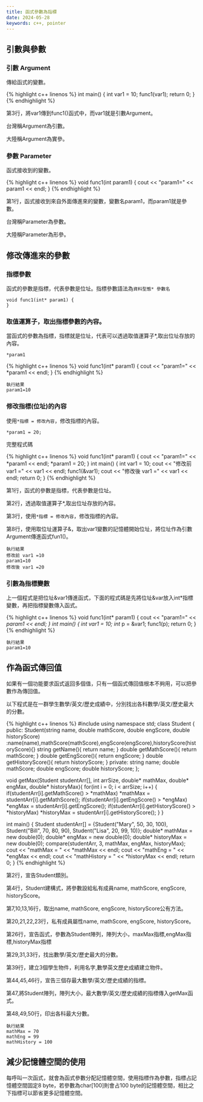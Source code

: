 ```yaml
---
title: 函式參數為指標
date: 2024-05-28
keywords: c++, pointer
---
```


## 引數與參數

### 引數 Argument

傳給函式的變數。

{% highlight c++ linenos %}
int main() {
    int var1 = 10;
    func1(var1);
    return 0;
}
{% endhighlight %}

第3行，將var1傳到func1()函式中，而var1就是引數Argument。

台灣稱Argument為引數。

大陸稱Argument為實參。

### 參數 Parameter

函式接收到的變數。

{% highlight c++ linenos %}
void func1(int param1) {
    cout << "param1=" << param1 << endl;
}
{% endhighlight %}

第1行，函式接收到來自外面傳進來的變數，變數名param1，而param1就是參數。

台灣稱Parameter為參數。

大陸稱Parameter為形參。

## 修改傳進來的參數

### 指標參數

函式的參數是指標，代表參數是位址。指標參數語法為`資料型態* 參數名`

```
void func1(int* param1) {
}
```

### 取值運算子，取出指標參數的內容。

當函式的參數為指標，指標就是位址，代表可以透過取值運算子*,取出位址存放的內容。

```
*param1
```
{% highlight c++ linenos %}
void func1(int* param1) {
    cout << "param1=" << *param1 << endl;
}
{% endhighlight %}


```
執行結果
param1=10

```

### 修改指標(位址)的內容

使用`*指標 = 修改內容`，修改指標的內容。

```
*param1 = 20;
```

完整程式碼

{% highlight c++ linenos %}
void func1(int* param1) {
    cout << "param1=" << *param1 << endl;
    *param1 = 20;
}
int main() {
    int var1 = 10;
    cout << "修改前 var1 =" << var1 << endl;
    func1(&var1);
    cout << "修改後 var1 =" << var1 << endl;
    return 0;
}
{% endhighlight %}

第1行，函式的參數是指標，代表參數是位址。

第2行，透過取值運算子*,取出位址存放的內容。

第3行，使用`*指標 = 修改內容`，修改指標的內容。

第8行，使用取位址運算子&，取出var1變數的記憶體開始位址，將位址作為引數Argument傳進函式fun1()。

```
執行結果
修改前 var1 =10
param1=10
修改後 var1 =20
```

### 引數為指標變數

上一個程式是把位址&var1傳進函式，下面的程式碼是先將位址&var放入int*指標變數，再把指標變數傳入函式。

{% highlight c++ linenos %}
void func1(int* param1) {
    cout << "param1=" << *param1 << endl;
}
int main() {
    int var1 = 10;
    int* p = &var1;
    func1(p);
    return 0;
}
{% endhighlight %}

```
執行結果
param1=10
```

## 作為函式傳回值

如果有一個功能要求函式返回多個值，只有一個函式傳回值根本不夠用，可以把參數作為傳回值。

以下程式是在一群學生數學/英文/歷史成績中，分別找出各科數學/英文/歷史最大的分數。

{% highlight c++ linenos %}
#include <iostream>
using namespace std;
class Student {
public:
    Student(string name, double mathScore, double engScore, double historyScore)
    :name(name),mathScore(mathScore),engScore(engScore),historyScore(historyScore){}
    string getName(){
        return name;
    }
    double getMathScore(){
        return mathScore;
    }
    double getEngScore(){
        return engScore;
    }
    double getHistoryScore(){
        return historyScore;
    }
private:
    string name;
    double mathScore;
    double engScore;
    double historyScore;
};

void getMax(Student studentArr[], int arrSize, double* mathMax, double* engMax, double* historyMax){
    for(int i = 0; i < arrSize; i++) {
        if(studentArr[i].getMathScore() > *mathMax)
            *mathMax = studentArr[i].getMathScore();
        if(studentArr[i].getEngScore() > *engMax)
            *engMax = studentArr[i].getEngScore();
        if(studentArr[i].getHistoryScore() > *historyMax)
            *historyMax = studentArr[i].getHistoryScore();
    }
}

int main() {
    Student studentArr[] =
    {Student("Mary", 50, 30, 100),
     Student("Bill", 70, 80, 90),
     Student("Lisa", 20, 99, 10)};
    double* mathMax = new double(0);
    double* engMax = new double(0);
    double* historyMax = new double(0);
    compare(studentArr, 3, mathMax, engMax, historyMax);
    cout << "mathMax = " << *mathMax << endl;
    cout << "mathEng = " << *engMax << endl;
    cout << "mathHistory = " << *historyMax << endl;
    return 0;
}
{% endhighlight %}

第2行，宣告Student類別。

第4行，Student建構式，將參數設給私有成員name, mathScore, engScore, historyScore。

第7,10,13,16行，取出name, mathScore, engScore, historyScore公有方法。

第20,21,22,23行，私有成員屬性name, mathScore, engScore, historyScore。

第26行，宣告函式，參數為Student陣列，陣列大小，maxMax指標,engMax指標,historyMax指標

第29,31,33行，找出數學/英文/歷史最大的分數。

第39行，建立3個學生物件，利用名字,數學英文歷史成績建立物件。

第44,45,46行，宣告三個存最大數學/英文/歷史成績的指標。

第47,將Student陣列，陣列大小，最大數學/英文/歷史成績的指標傳入getMax函式。

第48,49,50行，印出各科最大分數。

```
執行結果
mathMax = 70
mathEng = 99
mathHistory = 100
```

## 減少記憶體空間的使用

每呼叫一次函式，就會為函式參數分配記憶體空間，使用指標作為參數，指標占記憶體空間固定8 byte，若參數為char[100]則會占100 byte的記憶體空間，相比之下指標可以節省更多記憶體空間。